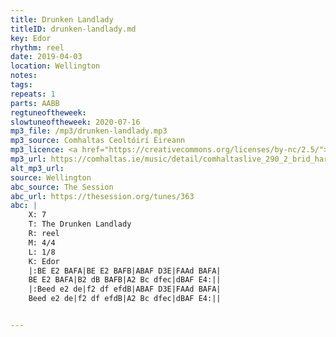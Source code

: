 ```yaml
---
title: Drunken Landlady
titleID: drunken-landlady.md
key: Edor
rhythm: reel
date: 2019-04-03
location: Wellington
notes:
tags:
repeats: 1 
parts: AABB 
regtuneoftheweek:
slowtuneoftheweek: 2020-07-16
mp3_file: /mp3/drunken-landlady.mp3
mp3_source: Comhaltas Ceoltóirí Éireann
mp3_licence: <a href="https://creativecommons.org/licenses/by-nc/2.5/">CC-BY-NC-2.5</a>
mp3_url: https://comhaltas.ie/music/detail/comhaltaslive_290_2_brid_harper_danny_omahony/
alt_mp3_url:
source: Wellington
abc_source: The Session
abc_url: https://thesession.org/tunes/363
abc: |
    X: 7
    T: The Drunken Landlady
    R: reel
    M: 4/4
    L: 1/8
    K: Edor
    |:BE E2 BAFA|BE E2 BAFB|ABAF D3E|FAAd BAFA|
    BE E2 BAFA|B2 dB BAFB|A2 Bc dfec|dBAF E4:||
    |:Beed e2 de|f2 df efdB|ABAF D3E|FAAd BAFA|
    Beed e2 de|f2 df efdB|A2 Bc dfec|dBAF E4:||


---
```

